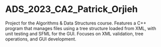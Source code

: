 # ADS_2023_CA2_Patrick_Orjieh
Project for the Algorithms &amp; Data Structures course. Features a C++ program that manages files using a tree structure loaded from XML, with unit testing and SFML for the GUI. Focuses on XML validation, tree operations, and GUI development.
